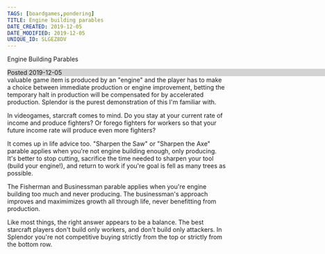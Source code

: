 ```yaml
---
TAGS: [boardgames,pondering]
TITLE: Engine building parables
DATE_CREATED: 2019-12-05
DATE_MODIFIED: 2019-12-05
UNIQUE_ID: SLGEZ8DV
---
```


Engine Building Parables

<div style="position:absolute; background:lightgrey; width:100%">Posted 2019-12-05</div>

In boardgames, there's a mechanic called "engine building" where some valuable game item is produced by an "engine" and the player has to make a choice between immediate production or engine improvement, betting the temporary halt in production will be compensated for by accelerated production. Splendor is the purest demonstration of this I'm familiar with.

In videogames, starcraft comes to mind. Do you stay at your current rate of income and produce fighters? Or forego fighters for workers so that your future income rate will produce even more fighters?

It comes up in life advice too. "Sharpen the Saw" or "Sharpen the Axe" parable applies when you're not engine building enough, only producing. It's better to stop cutting, sacrifice the time needed to sharpen your tool (build your engine!), and return to work if you're goal is fell as many trees as possible.

The Fisherman and Businessman parable applies when you're engine building too much and never producing. The businessman's approach improves and maximimizes growth all through life, never benefitting from production.

Like most things, the right answer appears to be a balance. The best starcraft players don't build only workers, and don't build only attackers. In Splendor you're not competitive buying strictly from the top or strictly from the bottom row.